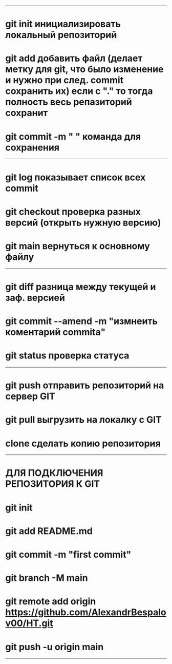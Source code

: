 
**************************************************************************************************

# git init инициализировать локальный репозиторий

# git add добавить файл (делает метку для git, что было изменение и нужно при след. commit сохранить их) если с "." то тогда полность весь репазиторий сохранит 

# git commit -m " " команда для сохранения

**************************************************************************************************

# git log показывает список всех commit

# git checkout проверка разных версий (открыть нужную версию)

# git main вернуться к основному файлу

**************************************************************************************************

# git diff разница между текущей и заф. версией

# git commit --amend -m "измнеить коментарий commita"

# git status проверка статуса

**************************************************************************************************

# git push отправить репозиторий на сервер GIT

# git pull выгрузить на локалку с GIT

# clone сделать копию репозитория

**************************************************************************************************

# ДЛЯ ПОДКЛЮЧЕНИЯ РЕПОЗИТОРИЯ К GIT

# git init
# git add README.md
# git commit -m "first commit"
# git branch -M main
# git remote add origin https://github.com/AlexandrBespalov00/HT.git
# git push -u origin main

**************************************************************************************************